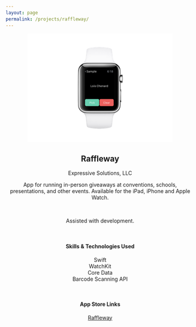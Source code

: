 ```yaml
---
layout: page
permalink: /projects/raffleway/
---
```

<center>
    <img src="/projects/img/raffleway.png" alt="Raffleway"/>
	<h2>Raffleway</h2>
	<p>Expressive Solutions, LLC</p>
	<p>App for running in-person giveaways at conventions, schools, presentations, and other events.  Available for the iPad, iPhone and Apple Watch.</p>
</center>

<br/>

<center><p>Assisted with development.</p></center>

<br/>

<center><h4>Skills & Technologies Used</h4></center>
<center>
	<p>Swift<br/>
	WatchKit<br/>
	Core Data<br/>
    Barcode Scanning API</p>
</center>

<br/>

<center><h4>App Store Links</h4></center>
<center>
	<p><a href="https://itunes.apple.com/us/app/raffleway/id988489774?mt=8" target="_blank">Raffleway</a></p>
</center>